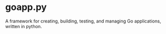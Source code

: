 goapp.py
========

A framework for creating, building, testing, and managing Go applications, written in python.
